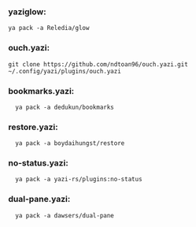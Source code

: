 ### yaziglow:
```fish
ya pack -a Reledia/glow
```
### ouch.yazi:
```fish
git clone https://github.com/ndtoan96/ouch.yazi.git ~/.config/yazi/plugins/ouch.yazi
```
### bookmarks.yazi:
```fish
  ya pack -a dedukun/bookmarks
```
### restore.yazi:
```fish
  ya pack -a boydaihungst/restore
```
### no-status.yazi:
```fish
  ya pack -a yazi-rs/plugins:no-status
```
### dual-pane.yazi:
```fish
  ya pack -a dawsers/dual-pane
```
